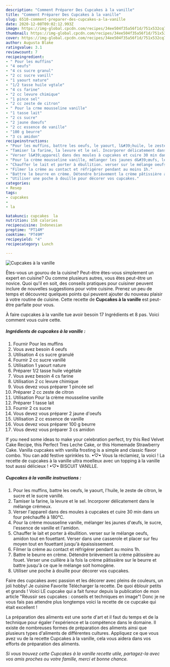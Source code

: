 ```yaml
---
description: "Comment Préparer Des Cupcakes à la vanille"
title: "Comment Préparer Des Cupcakes à la vanille"
slug: 6510-comment-preparer-des-cupcakes-a-la-vanille
date: 2020-12-08T09:02:12.993Z
image: https://img-global.cpcdn.com/recipes/34ee504f35a56f1d/751x532cq70/cupcakes-a-la-vanille-photo-principale-de-la-recette.jpg
thumbnail: https://img-global.cpcdn.com/recipes/34ee504f35a56f1d/751x532cq70/cupcakes-a-la-vanille-photo-principale-de-la-recette.jpg
cover: https://img-global.cpcdn.com/recipes/34ee504f35a56f1d/751x532cq70/cupcakes-a-la-vanille-photo-principale-de-la-recette.jpg
author: Augusta Blake
ratingvalue: 3.1
reviewcount: 7
recipeingredient:
- " Pour les muffins"
- "4 oeufs"
- "4 cs sucre granul"
- "2 cc sucre vanill"
- "1 yaourt nature"
- "1/2 tasse huile vgtale"
- "4 cs farine"
- "2 cc levure chimique"
- "1 pince sel"
- "2 cc zeste de citron"
- " Pour la crme mousseline vanille"
- "1 tasse lait"
- "2 cs sucre"
- "2 jaune doeufs"
- "2 cc essence de vanille"
- "100 g beurre"
- "3 cs amidon"
recipeinstructions:
- "Pour les muffins, battre les oeufs, le yaourt, l&#39;huile, le zeste de citron, le sucre et le sucre vanillé."
- "Tamiser la farine, la levure et le sel. Incorporer délicatement dans le mélange crémeux."
- "Verser l&#39;appareil dans des moules à cupcakes et cuire 30 min dans un four préchauffé à 180°C."
- "Pour la crème mousseline vanille, mélanger les jaunes d&#39;œufs, le sucre, l&#39;essence de vanille et l&#39;amidon."
- "Chauffer le lait et porter à ébullition. verser sur le mélange oeufs, amidon tout en fouettant. Verser dans une casserole et placer sur feu moyen tout en fouettant jusqu&#39;à épaississement."
- "Filmer la crème au contact et réfrigérer pendant au moins 1h."
- "Battre le beurre en crème. Détendre brièvement la crème pâtissière au fouet. Verser une cuillère à la fois la crème pâtissière sur le beurre et battre jusqu&#39;à ce que le mélange soit homogène."
- "Utiliser une poche à douille pour décorer vos cupcakes."
categories:
- Resep
tags:
- cupcakes
- 
- la

katakunci: cupcakes  la 
nutrition: 158 calories
recipecuisine: Indonesian
preptime: "PT14M"
cooktime: "PT49M"
recipeyield: "4"
recipecategory: Lunch

---
```



![Cupcakes à la vanille](https://img-global.cpcdn.com/recipes/34ee504f35a56f1d/751x532cq70/cupcakes-a-la-vanille-photo-principale-de-la-recette.jpg)

Êtes-vous un gourou de la cuisine? Peut-être êtes-vous simplement un expert en cuisine? Ou comme plusieurs autres, vous êtes peut-être un novice. Quoi qu'il en soit, des conseils pratiques pour cuisiner peuvent inclure de nouvelles suggestions pour votre cuisine. Prenez un peu de temps et découvrez quelques points qui peuvent ajouter du nouveau plaisir à votre routine de cuisine. Cette recette de <strong> Cupcakes à la vanille </strong> est peut-être parfaite pour vous.

<!--inarticleads1-->

À faire cupcakes à la vanille tue avoir besoin 17 Ingrédients et 8 pas. Voici comment vous cuire cette.

##### Ingrédients de cupcakes à la vanille :

1. Fournir  Pour les muffins
1. Vous avez besoin 4 oeufs
1. Utilisation 4 cs sucre granulé
1. Fournir 2 cc sucre vanillé
1. Utilisation 1 yaourt nature
1. Préparer 1/2 tasse huile végétale
1. Vous avez besoin 4 cs farine
1. Utilisation 2 cc levure chimique
1. Vous devez vous préparer 1 pincée sel
1. Préparer 2 cc zeste de citron
1. Utilisation  Pour la crème mousseline vanille
1. Préparer 1 tasse lait
1. Fournir 2 cs sucre
1. Vous devez vous préparer 2 jaune d&#39;oeufs
1. Utilisation 2 cc essence de vanille
1. Vous devez vous préparer 100 g beurre
1. Vous devez vous préparer 3 cs amidon


If you need some ideas to make your celebration perfect, try this Red Velvet Cake Recipe, this Perfect Tres Leche Cake, or this Homemade Strawberry Cake. Vanilla cupcakes with vanilla frosting is a simple and classic flavor combo. You can add festive sprinkles to. •♡• Vous la réclamiez, la voici ! La recette de cupcakes à la vanille ultra moelleux avec un topping à la vanille tout aussi délicieux ! •♡• BISCUIT VANILLE. 

<!--inarticleads2-->

##### Cupcakes à la vanille instructions :

1. Pour les muffins, battre les oeufs, le yaourt, l&#39;huile, le zeste de citron, le sucre et le sucre vanillé.
1. Tamiser la farine, la levure et le sel. Incorporer délicatement dans le mélange crémeux.
1. Verser l&#39;appareil dans des moules à cupcakes et cuire 30 min dans un four préchauffé à 180°C.
1. Pour la crème mousseline vanille, mélanger les jaunes d&#39;œufs, le sucre, l&#39;essence de vanille et l&#39;amidon.
1. Chauffer le lait et porter à ébullition. verser sur le mélange oeufs, amidon tout en fouettant. Verser dans une casserole et placer sur feu moyen tout en fouettant jusqu&#39;à épaississement.
1. Filmer la crème au contact et réfrigérer pendant au moins 1h.
1. Battre le beurre en crème. Détendre brièvement la crème pâtissière au fouet. Verser une cuillère à la fois la crème pâtissière sur le beurre et battre jusqu&#39;à ce que le mélange soit homogène.
1. Utiliser une poche à douille pour décorer vos cupcakes.


Faire des cupcakes avec passion et les décorer avec pleins de couleurs, un joli hobby! Je cuisine Favorite Télécharger la recette. De quoi éblouir petits et grands ! Voici LE cupcake qui a fait fureur depuis la publication de mon article &#34;Réussir ses cupcakes : conseils et techniques en image&#34;! Donc je ne vous fais pas attendre plus longtemps voici la recette de ce cupcake qui était excellent ! 

<!--inarticleads1-->

<p>
La préparation des aliments est une sorte d'art et il faut du temps et de la technique pour égaler l'expérience et la compétence dans le domaine. Il existe de nombreuses formes de préparation des aliments ainsi que plusieurs types d'aliments de différentes cultures. Appliquez ce que vous avez vu de la recette Cupcakes à la vanille, cela vous aidera dans vos efforts de préparation des aliments.
</p>

<p>
<i>Si vous trouvez cette Cupcakes à la vanille recette utile, partagez-la avec vos amis proches ou votre famille, merci et bonne chance.</i>
</p>
